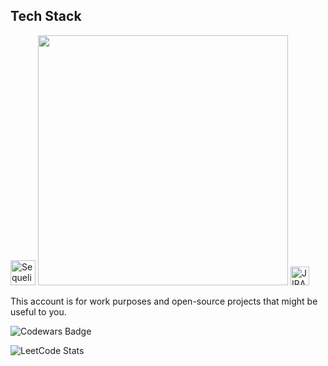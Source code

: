 ## Tech Stack
<div align="left">
  <img src="https://cdn.jsdelivr.net/gh/devicons/devicon/icons/sequelize/sequelize-original.svg" alt="Sequelize" width="40"/>
  <img src="https://skillicons.dev/icons?i=js,electron,ts,react,obsidian,git,docker,php,mysql,mongodb,express" width="400"/>

  <img src="https://cdn.jsdelivr.net/gh/devicons/devicon/icons/jira/jira-original.svg" alt="JIRA" width="30"/>
</div>

This account is for work purposes and open-source projects that might be useful to you.

![Codewars Badge](https://www.codewars.com/users/BryanLomerio/badges/large)

<div align="left">
  <img src="https://leetcard.jacoblin.cool/bryanlomerio?theme=dark&font=Noto%20Sans%20Kayah%20Li&ext=activity" alt="LeetCode Stats">
</div>
